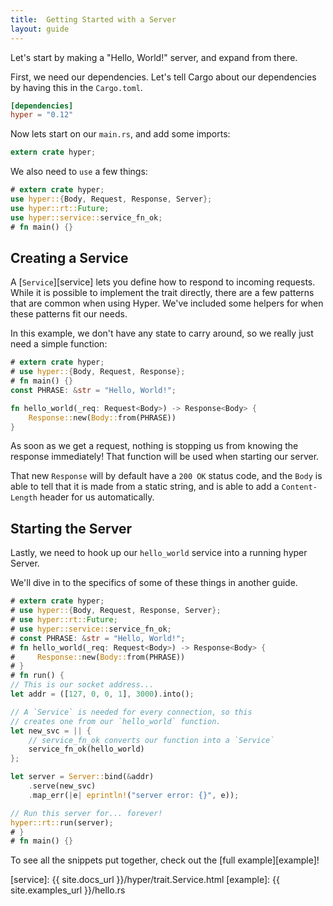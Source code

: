 ```yaml
---
title:  Getting Started with a Server
layout: guide
---
```


Let's start by making a "Hello, World!" server, and expand from there.

First, we need our dependencies. Let's tell Cargo about our dependencies by having this in the `Cargo.toml`.

```toml
[dependencies]
hyper = "0.12"
```

Now lets start on our `main.rs`, and add some imports:

```rust
extern crate hyper;
```

We also need to `use` a few things:

```rust
# extern crate hyper;
use hyper::{Body, Request, Response, Server};
use hyper::rt::Future;
use hyper::service::service_fn_ok;
# fn main() {}
```

## Creating a Service

A [`Service`][service] lets you define how to respond to incoming requests.
While it is possible to implement the trait directly, there are a few patterns
that are common when using Hyper. We've included some helpers for when these
patterns fit our needs.

In this example, we don't have any state to carry around, so we really just
need a simple function:

```rust
# extern crate hyper;
# use hyper::{Body, Request, Response};
# fn main() {}
const PHRASE: &str = "Hello, World!";

fn hello_world(_req: Request<Body>) -> Response<Body> {
    Response::new(Body::from(PHRASE))
}
```

As soon as we get a request, nothing is stopping us from knowing the response
immediately! That function will be used when starting our server.

That new `Response` will by default have a `200 OK` status code, and the `Body`
is able to tell that it is made from a static string, and is able to add a
`Content-Length` header for us automatically.

## Starting the Server

Lastly, we need to hook up our `hello_world` service into a running hyper
Server.

We'll dive in to the specifics of some of these things in another guide.

```rust
# extern crate hyper;
# use hyper::{Body, Request, Response, Server};
# use hyper::rt::Future;
# use hyper::service::service_fn_ok;
# const PHRASE: &str = "Hello, World!";
# fn hello_world(_req: Request<Body>) -> Response<Body> {
#     Response::new(Body::from(PHRASE))
# }
# fn run() {
// This is our socket address...
let addr = ([127, 0, 0, 1], 3000).into();

// A `Service` is needed for every connection, so this
// creates one from our `hello_world` function.
let new_svc = || {
    // service_fn_ok converts our function into a `Service`
    service_fn_ok(hello_world)
};

let server = Server::bind(&addr)
    .serve(new_svc)
    .map_err(|e| eprintln!("server error: {}", e));

// Run this server for... forever!
hyper::rt::run(server);
# }
# fn main() {}
```

To see all the snippets put together, check out the [full example][example]!

[service]: {{ site.docs_url }}/hyper/trait.Service.html
[example]: {{ site.examples_url }}/hello.rs
